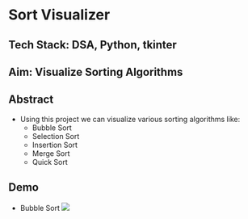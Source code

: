 # Sort Visualizer
## Tech Stack: DSA, Python, tkinter

## Aim: Visualize Sorting Algorithms

## Abstract
* Using this project we can visualize various sorting algorithms like:
  * Bubble Sort
  * Selection Sort
  * Insertion Sort
  * Merge Sort
  * Quick Sort
 
## Demo
* Bubble Sort
![](https://media.giphy.com/media/11x9AvHRcyB1Fm0HSn/giphy.gif)
